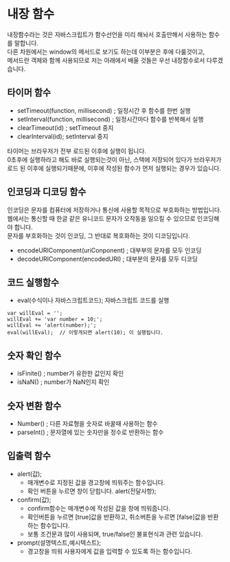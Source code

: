 # 내장 함수 

 내장함수라는 것은 자바스크립트가 함수선언을 미리 해놔서 호출만해서 사용하는 함수를 말합니다.  
다른 차원에서는 window의 메서드로 보기도 하는데 이부분은 후에 다룰것이고,  
메서드란 객체와 함께 사용되므로 저는 아래에서 배울 것들은 우선 내장함수로서 다루겠습니다.

## 타이머 함수
 - setTimeout(function, millisecond) ; 일정시간 후 함수를 한번 실행
 - setInterval(function, millisecond) ; 일정시간마다 함수를 반복해서 실행
 - clearTimeout(id) ; setTimeout 중지
 - clearInterval(id); setInterval 중지

타이머는 브라우저가 전부 로드된 이후에 실행이 됩니다.  
0초후에 실행하라고 해도 바로 실행되는것이 아닌, 스택에 저장되어 있다가 브라우저가 로드 된 이후에 실행되기때문에, 이후에 작성된 함수가 먼저 실행되는 경우가 있습니다.

## 인코딩과 디코딩 함수 

인코딩은 문자를 컴퓨터에 저장하거나 통신에 사용할 목적으로 부호화하는 방법입니다.   
웹에서는 통신할 때 한글 같은 유니코드 문자가 오작동을 일으킬 수 있으므로 인코딩해야 합니다.  
문자를 부호화하는 것이 인코딩, 그 반대로 복호화하는 것이 디코딩입니다.

 - encodeURIComponent(uriConponent) ; 대부부의 문자를 모두 인코딩
 - decodeURIComponent(encodedURI) ;   대부분의 문자를 모두 디코딩

## 코드 실행함수
- eval(수식이나 자바스크립트코드); 자바스크립트 코드를 실행

```
var willEval = '';
willEval += 'var number = 10;';
willEval += 'alert(number);';
eval(willEval);  // 이렇게되면 alert(10); 이 실행됩니다.
```

## 숫자 확인 함수
- isFinite() ; number가 유한한 값인지 확인
- isNaN() ; number가 NaN인지 확인

## 숫자 변환 함수
- Number() ;  다른 자료형을 숫자로 바꿀때 사용하는 함수
- parseInt() ; 문자열에 있는 숫자만을 정수로 반환하는 함수

## 입출력 함수
- alert(값);
  - 매개변수로 지정된 값을 경고창에 띄워주는 함수입니다. 
  - 확인 버튼을 누르면 창이 닫힙니다.
   alert(전달사항);
- confirm(값);
  - confirm함수는 매개변수에 작성된 값을 창에 띄워줍니다.
  - 확인버튼을 누르면 [true]값을 반환하고, 취소버튼을 누르면 [false]값을 반환하는 함수입니다.
  - 보통 조건문과 많이 사용되며, true/false인 불표현식과 관련 있습니다. 
- prompt(설명텍스트,예시텍스트);
  - 경고창을 띄워 사용자에게 값을 입력할 수 있도록 하는 함수입니다.



